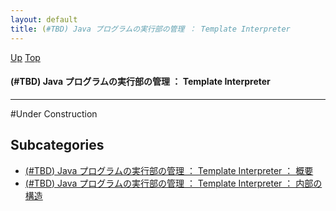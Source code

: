 ```yaml
---
layout: default
title: (#TBD) Java プログラムの実行部の管理 ： Template Interpreter
---
```

[Up](no7882AgC.html) [Top](../index.html)

#### (#TBD) Java プログラムの実行部の管理 ： Template Interpreter

--- 
#Under Construction


## Subcategories
* [(#TBD) Java プログラムの実行部の管理 ： Template Interpreter ： 概要](nohXK0Q4ok.html)
* [(#TBD) Java プログラムの実行部の管理 ： Template Interpreter ： 内部の構造](noh1vUqCTB.html)




